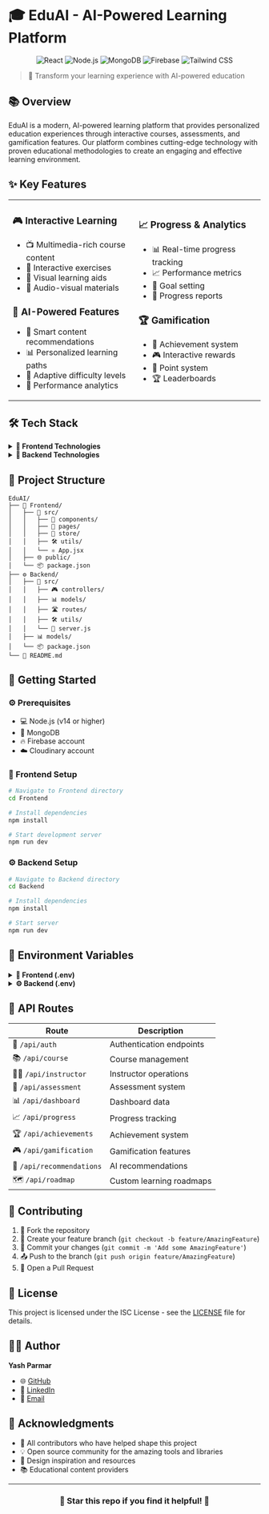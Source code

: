 # 🎓 EduAI - AI-Powered Learning Platform

<div align="center">

![React](https://img.shields.io/badge/React-18-61DAFB?style=for-the-badge&logo=react&logoColor=white)
![Node.js](https://img.shields.io/badge/Node.js-43853D?style=for-the-badge&logo=node.js&logoColor=white)
![MongoDB](https://img.shields.io/badge/MongoDB-4EA94B?style=for-the-badge&logo=mongodb&logoColor=white)
![Firebase](https://img.shields.io/badge/Firebase-039BE5?style=for-the-badge&logo=Firebase&logoColor=white)
![Tailwind CSS](https://img.shields.io/badge/Tailwind_CSS-38B2AC?style=for-the-badge&logo=tailwind-css&logoColor=white)

</div>

> 🌟 Transform your learning experience with AI-powered education

## 📚 Overview

EduAI is a modern, AI-powered learning platform that provides personalized education experiences through interactive courses, assessments, and gamification features. Our platform combines cutting-edge technology with proven educational methodologies to create an engaging and effective learning environment.

## ✨ Key Features

<table>
<tr>
<td width="50%">

### 🎮 Interactive Learning
- 📺 Multimedia-rich course content
- 🎯 Interactive exercises
- 🎨 Visual learning aids
- 🎵 Audio-visual materials

### 🤖 AI-Powered Features
- 🧠 Smart content recommendations
- 📊 Personalized learning paths
- 🔄 Adaptive difficulty levels
- 🎯 Performance analytics

</td>
<td width="50%">

### 📈 Progress & Analytics
- 📊 Real-time progress tracking
- 📈 Performance metrics
- 🎯 Goal setting
- 📑 Progress reports

### 🏆 Gamification
- 🏅 Achievement system
- 🎮 Interactive rewards
- 🌟 Point system
- 🏆 Leaderboards

</td>
</tr>
</table>

## 🛠️ Tech Stack

<details>
<summary><b>🔷 Frontend Technologies</b></summary>

- ⚛️ **React 18** - UI Framework
- ⚡ **Vite** - Build Tool
- 🎨 **Tailwind CSS** - Styling
- 🔄 **Redux Toolkit** - State Management
- 🛣️ **React Router** - Navigation
- 🎯 **Radix UI** - UI Components
- 📊 **Recharts** - Data Visualization
- 🔥 **Firebase Client SDK** - Backend Services

</details>

<details>
<summary><b>🔷 Backend Technologies</b></summary>

- 🟢 **Node.js** - Runtime Environment
- 🚂 **Express.js** - Web Framework
- 🍃 **MongoDB** - Database
- 🔐 **JWT** - Authentication
- ☁️ **Cloudinary** - Media Storage
- 🛡️ **Helmet** - Security
- 🔒 **Rate Limiting** - API Protection

</details>

## 📁 Project Structure

```ascii
EduAI/
├── 🎨 Frontend/
│   ├── 📁 src/
│   │   ├── 🧩 components/
│   │   ├── 📄 pages/
│   │   ├── 💾 store/
│   │   ├── 🛠️ utils/
│   │   └── ⚛️ App.jsx
│   ├── 🌐 public/
│   └── 📦 package.json
├── ⚙️ Backend/
│   ├── 📁 src/
│   │   ├── 🎮 controllers/
│   │   ├── 📊 models/
│   │   ├── 🛣️ routes/
│   │   ├── 🛠️ utils/
│   │   └── 🚀 server.js
│   ├── 📊 models/
│   └── 📦 package.json
└── 📝 README.md
```

## 🚀 Getting Started

### ⚙️ Prerequisites

- 💻 Node.js (v14 or higher)
- 🍃 MongoDB
- 🔥 Firebase account
- ☁️ Cloudinary account

### 🎨 Frontend Setup

```bash
# Navigate to Frontend directory
cd Frontend

# Install dependencies
npm install

# Start development server
npm run dev
```

### ⚙️ Backend Setup

```bash
# Navigate to Backend directory
cd Backend

# Install dependencies
npm install

# Start server
npm run dev
```

## 🔑 Environment Variables

<details>
<summary><b>🎨 Frontend (.env)</b></summary>

```env
VITE_API_URL=http://localhost:3000
VITE_FIREBASE_CONFIG=your_firebase_config
```

</details>

<details>
<summary><b>⚙️ Backend (.env)</b></summary>

```env
PORT=3000
MONGODB_URI=your_mongodb_uri
JWT_SECRET=your_jwt_secret
CLOUDINARY_CLOUD_NAME=your_cloudinary_cloud_name
CLOUDINARY_API_KEY=your_cloudinary_api_key
CLOUDINARY_API_SECRET=your_cloudinary_api_secret
```

</details>

## 📝 API Routes

| Route | Description |
|-------|-------------|
| 🔐 `/api/auth` | Authentication endpoints |
| 📚 `/api/course` | Course management |
| 👨‍🏫 `/api/instructor` | Instructor operations |
| 📝 `/api/assessment` | Assessment system |
| 📊 `/api/dashboard` | Dashboard data |
| 📈 `/api/progress` | Progress tracking |
| 🏆 `/api/achievements` | Achievement system |
| 🎮 `/api/gamification` | Gamification features |
| 🤖 `/api/recommendations` | AI recommendations |
| 🗺️ `/api/roadmap` | Custom learning roadmaps |

## 🤝 Contributing

1. 🍴 Fork the repository
2. 🌿 Create your feature branch (`git checkout -b feature/AmazingFeature`)
3. 💾 Commit your changes (`git commit -m 'Add some AmazingFeature'`)
4. 📤 Push to the branch (`git push origin feature/AmazingFeature`)
5. 🔄 Open a Pull Request

## 📄 License

This project is licensed under the ISC License - see the [LICENSE](LICENSE) file for details.

## 👨‍💻 Author

**Yash Parmar**
- 🌐 [GitHub](https://github.com/Yashparmar1125)
- 💼 [LinkedIn](https://linkedin.com/in/yashparmar1125)
- 📧 [Email](mailto:yashparmar11y@gmail.com)

## 🙏 Acknowledgments

- 🌟 All contributors who have helped shape this project
- 💡 Open source community for the amazing tools and libraries
- 🎨 Design inspiration and resources
- 📚 Educational content providers

---

<div align="center">
  
### 🌟 Star this repo if you find it helpful! 🌟

</div> 
